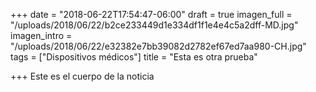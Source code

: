 +++
date = "2018-06-22T17:54:47-06:00"
draft = true
imagen_full = "/uploads/2018/06/22/b2ce233449d1e334df1f1e4e4c5a2dff-MD.jpg"
imagen_intro = "/uploads/2018/06/22/e32382e7bb39082d2782ef67ed7aa980-CH.jpg"
tags = ["Dispositivos médicos"]
title = "Esta es otra prueba"

+++
Este es el cuerpo de la noticia
